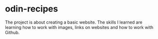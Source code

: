 # odin-recipes

The project is about creating a basic website. The skills I learned are learning how to work with images, links on websites and how to work with Github.
